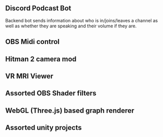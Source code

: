 ## Discord Podcast Bot

Backend bot sends information about who is in/joins/leaves a channel as well as whether they are speaking and their volume if they are.


## OBS Midi control



## Hitman 2 camera mod



## VR MRI Viewer



## Assorted OBS Shader filters



## WebGL (Three.js) based graph renderer



## Assorted unity projects

